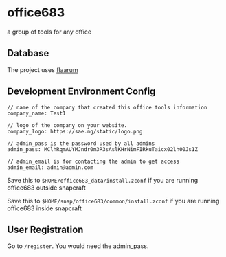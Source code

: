 # office683

a group of tools for any office

## Database

The project uses [flaarum](github.com/saenuma/flaarum)

## Development Environment Config

```
// name of the company that created this office tools information
company_name: Test1

// logo of the company on your website.
company_logo: https://sae.ng/static/logo.png

// admin_pass is the password used by all admins
admin_pass: MClhRqmAUYMJndr0m3R3sAslKHrNimFIRkuTaicx02lh00Js1Z

// admin_email is for contacting the admin to get access
admin_email: admin@admin.com
```

Save this to `$HOME/office683_data/install.zconf` if you are running office683 outside snapcraft

Save this to `$HOME/snap/office683/common/install.zconf` if you are running office683 inside snapcraft



## User Registration

Go to `/register`. You would need the admin_pass.
